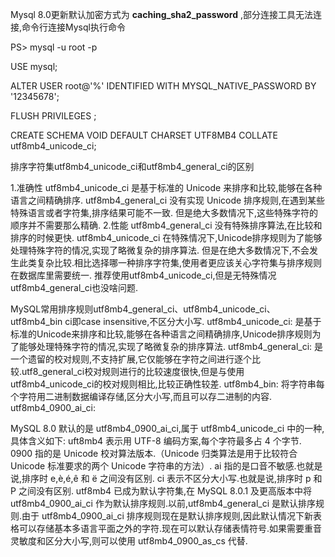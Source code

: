 
Mysql 8.0更新默认加密方式为 **caching_sha2_password** ,部分连接工具无法连接,命令行连接Mysql执行命令

PS> mysql -u root -p

USE mysql;

ALTER USER root@'%' IDENTIFIED WITH MYSQL_NATIVE_PASSWORD BY '12345678';

FLUSH PRIVILEGES ;

CREATE SCHEMA VOID DEFAULT CHARSET UTF8MB4 COLLATE utf8mb4_unicode_ci;

排序字符集utf8mb4_unicode_ci和utf8mb4_general_ci的区别

1.准确性
    utf8mb4_unicode_ci 是基于标准的 Unicode 来排序和比较,能够在各种语言之间精确排序.
    utf8mb4_general_ci 没有实现 Unicode 排序规则,在遇到某些特殊语言或者字符集,排序结果可能不一致.
    但是绝大多数情况下,这些特殊字符的顺序并不需要那么精确.
2.性能
    utf8mb4_general_ci 没有特殊排序算法,在比较和排序的时候更快.
    utf8mb4_unicode_ci 在特殊情况下,Unicode排序规则为了能够处理特殊字符的情况,实现了略微复杂的排序算法.
    但是在绝大多数情况下,不会发生此类复杂比较.相比选择哪一种排序字符集,使用者更应该关心字符集与排序规则在数据库里需要统一.
    推荐使用utf8mb4_unicode_ci,但是无特殊情况utf8mb4_general_ci也没啥问题.

MySQL常用排序规则utf8mb4_general_ci、utf8mb4_unicode_ci、utf8mb4_bin
ci即case insensitive,不区分大小写.
utf8mb4_unicode_ci:
是基于标准的Unicode来排序和比较,能够在各种语言之间精确排序,Unicode排序规则为了能够处理特殊字符的情况,实现了略微复杂的排序算法.
utf8mb4_general_ci:
是一个遗留的校对规则,不支持扩展,它仅能够在字符之间进行逐个比较.utf8_general_ci校对规则进行的比较速度很快,但是与使用 utf8mb4_unicode_ci的校对规则相比,比较正确性较差.
utf8mb4_bin:
将字符串每个字符用二进制数据编译存储,区分大小写,而且可以存二进制的内容.
utf8mb4_0900_ai_ci:

MySQL 8.0 默认的是 utf8mb4_0900_ai_ci,属于 utf8mb4_unicode_ci 中的一种,具体含义如下:
uft8mb4 表示用 UTF-8 编码方案,每个字符最多占 4 个字节.
0900 指的是 Unicode 校对算法版本.（Unicode 归类算法是用于比较符合 Unicode 标准要求的两个 Unicode 字符串的方法）.
ai 指的是口音不敏感.也就是说,排序时 e,è,é,ê 和 ë 之间没有区别.
ci 表示不区分大小写.也就是说,排序时 p 和 P 之间没有区别.
utf8mb4 已成为默认字符集,在 MySQL 8.0.1 及更高版本中将 utf8mb4_0900_ai_ci 作为默认排序规则.以前,utf8mb4_general_ci 是默认排序规则.由于 utf8mb4_0900_ai_ci 排序规则现在是默认排序规则,因此默认情况下新表格可以存储基本多语言平面之外的字符.现在可以默认存储表情符号.如果需要重音灵敏度和区分大小写,则可以使用 utf8mb4_0900_as_cs 代替.